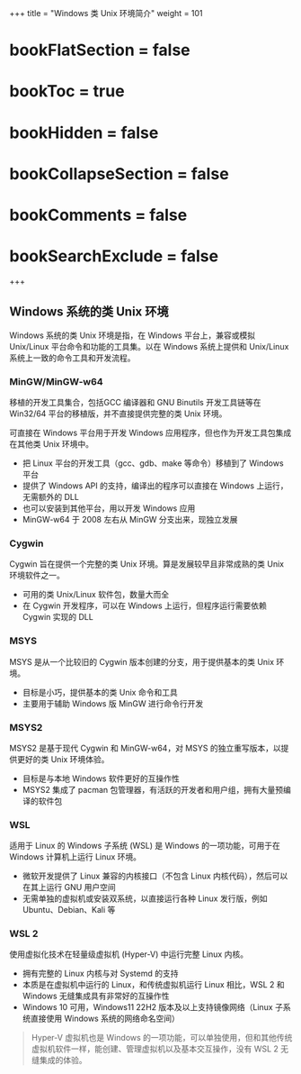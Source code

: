 +++
title = "Windows 类 Unix 环境简介"
weight = 101
# bookFlatSection = false
# bookToc = true
# bookHidden = false
# bookCollapseSection = false
# bookComments = false
# bookSearchExclude = false
+++

## Windows 系统的类 Unix 环境

Windows 系统的类 Unix 环境是指，在 Windows 平台上，兼容或模拟 Unix/Linux 平台命令和功能的工具集。以在 Windows 系统上提供和 Unix/Linux 系统上一致的命令工具和开发流程。

### MinGW/MinGW-w64

移植的开发工具集合，包括GCC 编译器和 GNU Binutils 开发工具链等在 Win32/64 平台的移植版，并不直接提供完整的类 Unix 环境。

可直接在 Windows 平台用于开发 Windows 应用程序，但也作为开发工具包集成在其他类 Unix 环境中。

- 把 Linux 平台的开发工具（gcc、gdb、make 等命令）移植到了 Windows 平台
- 提供了 Windows API 的支持，编译出的程序可以直接在 Windows 上运行，无需额外的 DLL
- 也可以安装到其他平台，用以开发 Windows 应用
- MinGW-w64 于 2008 左右从 MinGW 分支出来，现独立发展

### Cygwin

Cygwin 旨在提供一个完整的类 Unix 环境。算是发展较早且非常成熟的类 Unix 环境软件之一。

- 可用的类 Unix/Linux 软件包，数量大而全
- 在 Cygwin 开发程序，可以在 Windows 上运行，但程序运行需要依赖 Cygwin 实现的 DLL

### MSYS

MSYS 是从一个比较旧的 Cygwin 版本创建的分支，用于提供基本的类 Unix 环境。

- 目标是小巧，提供基本的类 Unix 命令和工具
- 主要用于辅助 Windows 版 MinGW 进行命令行开发

### MSYS2

MSYS2 是基于现代 Cygwin 和 MinGW-w64，对 MSYS 的独立重写版本，以提供更好的类 Unix 环境体验。

- 目标是与本地 Windows 软件更好的互操作性
- MSYS2 集成了 pacman 包管理器，有活跃的开发者和用户组，拥有大量预编译的软件包

### WSL

适用于 Linux 的 Windows 子系统 (WSL) 是 Windows 的一项功能，可用于在 Windows 计算机上运行 Linux 环境。

- 微软开发提供了 Linux 兼容的内核接口（不包含 Linux 内核代码），然后可以在其上运行 GNU 用户空间
- 无需单独的虚拟机或安装双系统，以直接运行各种 Linux 发行版，例如 Ubuntu、Debian、Kali 等

### WSL 2

使用虚拟化技术在轻量级虚拟机 (Hyper-V) 中运行完整 Linux 内核。

- 拥有完整的 Linux 内核与对 Systemd 的支持
- 本质是在虚拟机中运行的 Linux，和传统虚拟机运行 Linux 相比，WSL 2 和 Windows 无缝集成具有非常好的互操作性
- Windows 10 可用，Windows11 22H2 版本及以上支持镜像网络（Linux 子系统直接使用 Windows 系统的网络命名空间）

> Hyper-V 虚拟机也是 Windows 的一项功能，可以单独使用，但和其他传统虚拟机软件一样，能创建、管理虚拟机以及基本交互操作，没有 WSL 2 无缝集成的体验。
